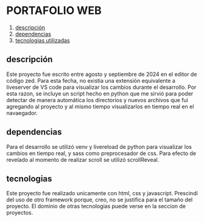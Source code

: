# PORTAFOLIO WEB

1. [descripción](#descripción)
2. [dependencias](#principales)
3. [tecnologias utilizadas](#tecnologias)

## descripción

Este proyecto fue escrito entre agosto y septiembre de 2024 en el editor de código zed.
Para esta fecha, no existia una extensión equivalente a liveserver de VS code para visualizar los cambios durante el desarrollo.
Por esta razon, se incluye un script hecho en python que me sirvió para poder detectar de manera automática los directorios y nuevos archivos que fui agregando al proyecto y al mismo tiempo visualizarlos en tiempo real en el navaegador.

## dependencias

Para el desarrollo se utilizó venv y livereload de python para visualizar los cambios en tiempo real, y sass como preprocesador de css.
Para efecto de revelado al momento de realizar scroll se utilizó scrollReveal.

## tecnologias

Este proyecto fue realizado unicamente con html, css y javascript. Prescindí del uso de otro framework porque, creo, no se justifica para el tamaño del proyecto.
El dominio de otras tecnologias puede verse en la seccion de proyectos.
